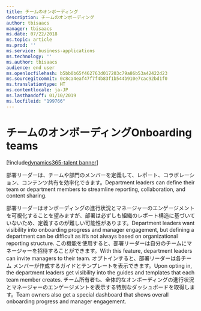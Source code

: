 ```yaml
---
title: チームのオンボーディング
description: チームのオンボーディング
author: tbisaacs
manager: tbisaacs
ms.date: 07/22/2018
ms.topic: article
ms.prod: ''
ms.service: business-applications
ms.technology: ''
ms.author: tbisaacs
audience: end user
ms.openlocfilehash: b5bb0b65f462763d017203c79a86b53a42422d23
ms.sourcegitcommit: 0c8ca4eaf47f7f4b83f1b544b910e7cac92bd1f0
ms.translationtype: HT
ms.contentlocale: ja-JP
ms.lasthandoff: 01/10/2019
ms.locfileid: "199766"
---
```

#  <a name="onboarding-teams"></a><span data-ttu-id="3d279-103">チームのオンボーディング</span><span class="sxs-lookup"><span data-stu-id="3d279-103">Onboarding teams</span></span>

[!include[dynamics365-talent banner](../../includes/dynamics365-talent.md)]



<span data-ttu-id="3d279-104">部署リーダーは、チームや部門のメンバーを定義して、レポート、コラボレーション、コンテンツ共有を効率化できます。</span><span class="sxs-lookup"><span data-stu-id="3d279-104">Department leaders can define their team or department members to streamline reporting, collaboration, and content sharing.</span></span>

<span data-ttu-id="3d279-105">部署リーダーはオンボーディングの進行状況とマネージャーのエンゲージメントを可視化することを望みますが、部署は必ずしも組織のレポート構造に基づいていないため、定義するのが難しい可能性があります。</span><span class="sxs-lookup"><span data-stu-id="3d279-105">Department leaders want visibility into onboarding progress and manager engagement, but defining a department can be difficult as it’s not always based on organizational reporting structure.</span></span> <span data-ttu-id="3d279-106">この機能を使用すると、部署リーダーは自分のチームにマネージャーを招待することができます。</span><span class="sxs-lookup"><span data-stu-id="3d279-106">With this feature, department leaders can invite managers to their team.</span></span> <span data-ttu-id="3d279-107">オプトインすると、部署リーダーは各チーム メンバーが作成するガイドとテンプレートを表示できます。</span><span class="sxs-lookup"><span data-stu-id="3d279-107">Upon opting in, the department leaders get visibility into the guides and templates that each team member creates.</span></span> <span data-ttu-id="3d279-108">チーム所有者も、全体的なオンボーディングの進行状況とマネージャーのエンゲージメントを表示する特別なダッシュボードを取得します。</span><span class="sxs-lookup"><span data-stu-id="3d279-108">Team owners also get a special dashboard that shows overall onboarding progress and manager engagement.</span></span> 

<!--
## Who uses this feature
Department leaders and managers of managers.
## License required
Talent license 
## Development status
In development
## Target timeframe
Public Preview: August
-->
